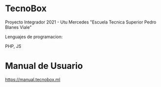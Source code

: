 # TecnoBox

Proyecto Integrador 2021 - Utu Mercedes "Escuela Tecnica Superior Pedro Blanes Viale"

Lenguajes de programacion:

PHP, JS

# Manual de Usuario
https://manual.tecnobox.ml
